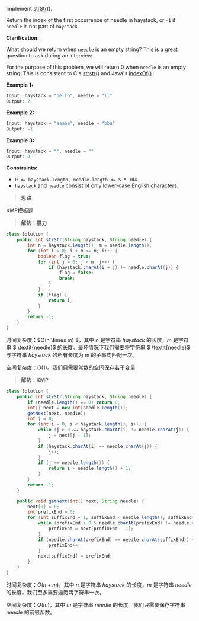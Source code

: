 Implement [strStr()](http://www.cplusplus.com/reference/cstring/strstr/).

Return the index of the first occurrence of needle in haystack, or `-1` if `needle` is not part of `haystack`.

**Clarification:**

What should we return when `needle` is an empty string? This is a great question to ask during an interview.

For the purpose of this problem, we will return 0 when `needle` is an empty string. This is consistent to C's [strstr()](http://www.cplusplus.com/reference/cstring/strstr/) and Java's [indexOf()](https://docs.oracle.com/javase/7/docs/api/java/lang/String.html#indexOf(java.lang.String)).

 

**Example 1:**

```java
Input: haystack = "hello", needle = "ll"
Output: 2
```

**Example 2:**

```java
Input: haystack = "aaaaa", needle = "bba"
Output: -1
```

**Example 3:**

```java
Input: haystack = "", needle = ""
Output: 0
```

 

**Constraints:**

- `0 <= haystack.length, needle.length <= 5 * 104`
- `haystack` and `needle` consist of only lower-case English characters.

> **思路**

KMP模板题

> **解法：暴力**

```java
class Solution {
    public int strStr(String haystack, String needle) {
        int n = haystack.length(), m = needle.length();
        for (int i = 0; i + m <= n; i++) {
            boolean flag = true;
            for (int j = 0; j < m; j++) {
                if (haystack.charAt(i + j) != needle.charAt(j)) {
                    flag = false;
                    break;
                }
            }
            if (flag) {
                return i;
            }
        }
        return -1;
    }
}
```

时间复杂度：$O(n \times m) $，其中 $n$ 是字符串 $\textit{haystack}$ 的长度，$m$ 是字符串 $ \textit{needle}$ 的长度。最坏情况下我们需要将字符串 $ \textit{needle}$ 与字符串 $\textit{haystack}$ 的所有长度为 m 的子串均匹配一次。

空间复杂度：$O(1)$。我们只需要常数的空间保存若干变量

> **解法：KMP**

```java
class Solution {
    public int strStr(String haystack, String needle) {
        if (needle.length() == 0) return 0;
        int[] next = new int[needle.length()];
        getNext(next, needle);
        int j = 0; 
        for (int i = 0; i < haystack.length(); i++) {
            while (j > 0 && haystack.charAt(i) != needle.charAt(j)) {
                j = next[j - 1];
            }
            if (haystack.charAt(i) == needle.charAt(j)) {
                j++;
            }
            if (j == needle.length()) {
                return i - needle.length() + 1;
            }
        }
        return -1;
    }

    public void getNext(int[] next, String needle) {
        next[0] = 0;
        int prefixEnd = 0;
        for (int suffixEnd = 1; suffixEnd < needle.length(); suffixEnd++) {
            while (prefixEnd > 0 & needle.charAt(prefixEnd) != needle.charAt(suffixEnd)) {
                prefixEnd = next[prefixEnd - 1];
            }
            if (needle.charAt(prefixEnd) == needle.charAt(suffixEnd)) {
                prefixEnd++;
            }
            next[suffixEnd] = prefixEnd;
        }
    }
}
```

时间复杂度：$O(n+m)$，其中 $n$ 是字符串 $\textit{haystack}$ 的长度，$m$ 是字符串 $\textit{needle}$ 的长度。我们至多需要遍历两字符串一次。

空间复杂度：$O(m)$，其中 $m$ 是字符串 $\textit{needle}$ 的长度。我们只需要保存字符串 $\textit{needle}$ 的前缀函数。

